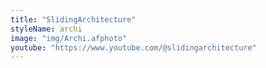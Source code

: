 ```yaml
---
title: "SlidingArchitecture"
styleName: archi
image: "img/Archi.afphoto"
youtube: "https://www.youtube.com/@slidingarchitecture"
---
```


